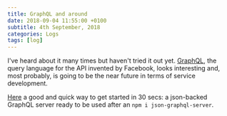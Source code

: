 ```yaml
---
title: GraphQL and around
date: 2018-09-04 11:55:00 +0100
subtitle: 4th September, 2018
categories: Logs
tags: [log]
---
```


I've heard about it many times but haven't tried it out yet. [GraphQL](https://graphql.org/), the query language for the API invented by Facebook, looks interesting and, most probably, is going to be the near future in terms of service development.

[Here](https://github.com/marmelab/json-graphql-server) a good and quick way to get started in 30 secs: a json-backed GraphQL server ready to be used after an `npm i json-graphql-server`.